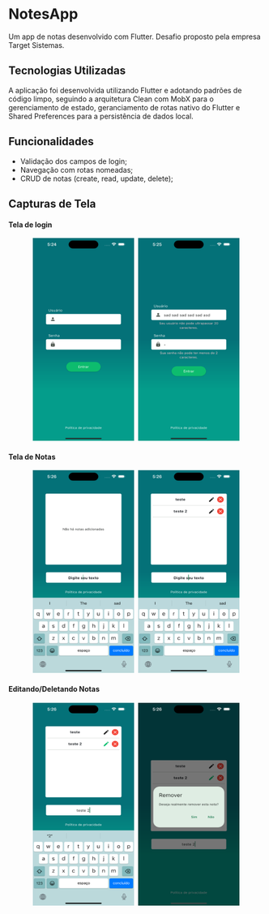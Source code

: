 # NotesApp

Um app de notas desenvolvido com Flutter. Desafio proposto pela empresa Target Sistemas.

## Tecnologias Utilizadas

A aplicação foi desenvolvida utilizando Flutter e adotando padrões de código limpo, seguindo a arquitetura Clean com MobX para o gerenciamento de estado, geranciamento de rotas nativo do Flutter e Shared Preferences para a persistência de dados local.

## Funcionalidades

- Validação dos campos de login;
- Navegação com rotas nomeadas;
- CRUD de notas (create, read, update, delete);

## Capturas de Tela

#### Tela de login

<div align="center">
	<img width="200" height="400" src="./screenshots/login.png"/>
    <span style="padding-left:5px"></span>
    <img width="200" height="400" src="./screenshots/login_validation.png"/>
</div>

#### Tela de Notas

<div align="center">
	<img width="200" height="400" src="./screenshots/notes_empty.png"/>
    <span style="padding-left:5px"></span>
    <img width="200" height="400" src="./screenshots/notes.png"/>
</div>

#### Editando/Deletando Notas

<div align="center">
    <img width="200" height="400" src="./screenshots/editing.png"/>
    <span style="padding-left:5px"></span>
    <img width="200" height="400" src="./screenshots/delete_dialog.png"/>
</div>